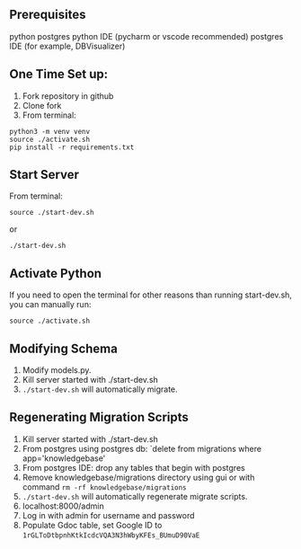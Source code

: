 ## Prerequisites

python
postgres
python IDE (pycharm or vscode recommended)
postgres IDE (for example, DBVisualizer)

## One Time Set up:

1. Fork repository in github
1. Clone fork
1. From terminal:

```
python3 -m venv venv
source ./activate.sh
pip install -r requirements.txt
```

## Start Server

From terminal:

```
source ./start-dev.sh
```

or

```
./start-dev.sh
```

## Activate Python

If you need to open the terminal for other reasons than running start-dev.sh, you can manually run:

```
source ./activate.sh
```

## Modifying Schema

1. Modify models.py.
1. Kill server started with ./start-dev.sh
1. `./start-dev.sh` will automatically migrate.

## Regenerating Migration Scripts

1. Kill server started with ./start-dev.sh
1. From postgres using postgres db: `delete from migrations where app='knowledgebase'
1. From postgres IDE: drop any tables that begin with postgres
1. Remove knowledgebase/migrations directory using gui or with command `rm -rf knowledgebase/migrations`
1. `./start-dev.sh` will automatically regenerate migrate scripts.
1. localhost:8000/admin
1. Log in with admin for username and password
1. Populate Gdoc table, set Google ID to `1rGLToDtbpnhKtkIcdcVQA3N3hWbyKFEs_BUmuD90VaE`

